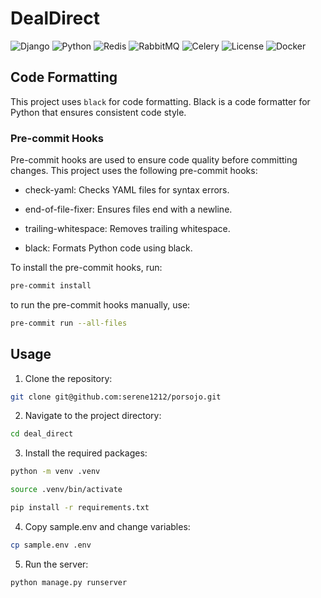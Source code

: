 # DealDirect
![Django](https://img.shields.io/badge/Django-5%2B-brightgreen)
![Python](https://img.shields.io/badge/Python-3.12%2B-blue)
![Redis](https://img.shields.io/badge/Redis-Caching-red)
![RabbitMQ](https://img.shields.io/badge/RabbitMQ-Broker-orange)
![Celery](https://img.shields.io/badge/Celery-Queue-green)
![License](https://img.shields.io/badge/License-MIT-yellow)
![Docker](https://img.shields.io/badge/Docker-Ready-blue)
## Code Formatting

This project uses `black` for code formatting. Black is a code formatter for Python that ensures consistent code style.

### Pre-commit Hooks
Pre-commit hooks are used to ensure code quality before committing changes. This project uses the following pre-commit hooks:

- check-yaml: Checks YAML files for syntax errors.


- end-of-file-fixer: Ensures files end with a newline.


- trailing-whitespace: Removes trailing whitespace.


- black: Formats Python code using black.

To install the pre-commit hooks, run:

```bash
pre-commit install
```
to run the pre-commit hooks manually, use:
```bash
pre-commit run --all-files
```

## Usage

1. Clone the repository:
```bash
git clone git@github.com:serene1212/porsojo.git
```
2. Navigate to the project directory:

```bash
cd deal_direct
```
3. Install the required packages:

```bash
python -m venv .venv

source .venv/bin/activate

pip install -r requirements.txt
```
4. Copy sample.env and change variables:

```bash
cp sample.env .env
```
5. Run the server:

```bash
python manage.py runserver
```
